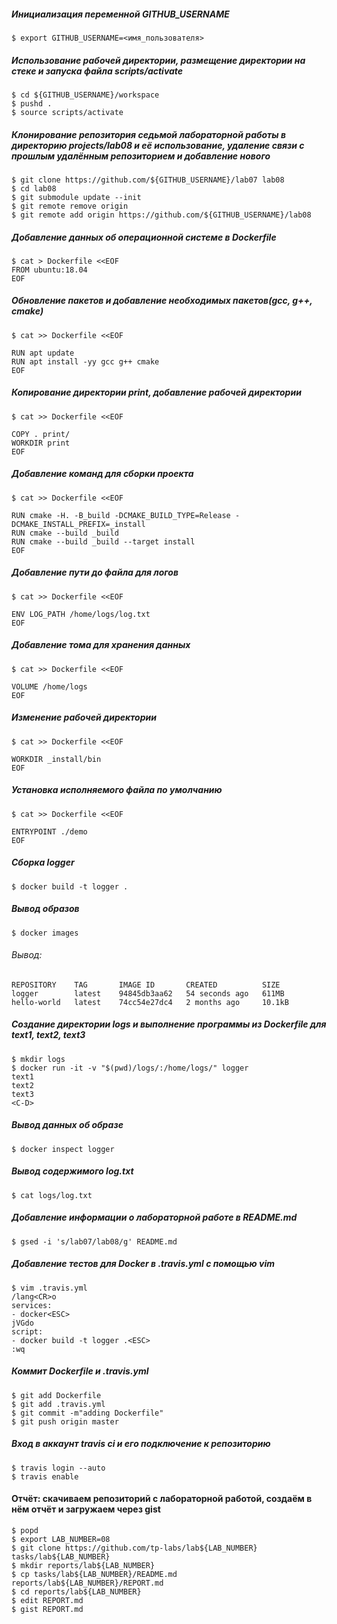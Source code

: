 ##### Инициализация переменной GITHUB_USERNAME
```
$ export GITHUB_USERNAME=<имя_пользователя>
```
##### Использование рабочей директории, размещение директории на стеке и запуска файла scripts/activate
```
$ cd ${GITHUB_USERNAME}/workspace
$ pushd .
$ source scripts/activate
```
##### Клонирование репозитория седьмой лабораторной работы в директорию projects/lab08 и её использование, удаление связи с прошлым удалённым репозиторием и добавление нового
```
$ git clone https://github.com/${GITHUB_USERNAME}/lab07 lab08
$ cd lab08
$ git submodule update --init
$ git remote remove origin
$ git remote add origin https://github.com/${GITHUB_USERNAME}/lab08
```
##### Добавление данных об операционной системе в Dockerfile
```
$ cat > Dockerfile <<EOF
FROM ubuntu:18.04
EOF
```
##### Обновление пакетов и добавление необходимых пакетов(gcc, g++, cmake)
```
$ cat >> Dockerfile <<EOF

RUN apt update
RUN apt install -yy gcc g++ cmake
EOF
```
##### Копирование директории print, добавление рабочей директории
```
$ cat >> Dockerfile <<EOF

COPY . print/
WORKDIR print
EOF
```
##### Добавление команд для сборки проекта
```
$ cat >> Dockerfile <<EOF

RUN cmake -H. -B_build -DCMAKE_BUILD_TYPE=Release -DCMAKE_INSTALL_PREFIX=_install
RUN cmake --build _build
RUN cmake --build _build --target install
EOF
```
##### Добавление пути до файла для логов
```
$ cat >> Dockerfile <<EOF

ENV LOG_PATH /home/logs/log.txt
EOF
```
##### Добавление тома для хранения данных
```
$ cat >> Dockerfile <<EOF

VOLUME /home/logs
EOF
```
##### Изменение рабочей директории
```
$ cat >> Dockerfile <<EOF

WORKDIR _install/bin
EOF
```
##### Установка исполняемого файла по умолчанию
```
$ cat >> Dockerfile <<EOF

ENTRYPOINT ./demo
EOF
```
##### Сборка logger
```
$ docker build -t logger .
```
##### Вывод образов
```
$ docker images
```
###### Вывод:
```
REPOSITORY    TAG       IMAGE ID       CREATED          SIZE
logger        latest    94845db3aa62   54 seconds ago   611MB
hello-world   latest    74cc54e27dc4   2 months ago     10.1kB
```
##### Создание директории logs и выполнение программы из Dockerfile для text1, text2, text3
```
$ mkdir logs
$ docker run -it -v "$(pwd)/logs/:/home/logs/" logger
text1
text2
text3
<C-D>
```
##### Вывод данных об образе
```
$ docker inspect logger
```
##### Вывод содержимого log.txt
```
$ cat logs/log.txt
```
##### Добавление информации о лабораторной работе в README.md
```
$ gsed -i 's/lab07/lab08/g' README.md
```
##### Добавление тестов для Docker в .travis.yml с помощью vim
```
$ vim .travis.yml
/lang<CR>o
services:
- docker<ESC>
jVGdo
script:
- docker build -t logger .<ESC>
:wq
```
##### Коммит Dockerfile и .travis.yml
```
$ git add Dockerfile
$ git add .travis.yml
$ git commit -m"adding Dockerfile"
$ git push origin master
```
##### Вход в аккаунт travis ci и его подключение к репозиторию
```
$ travis login --auto
$ travis enable
```
#### Отчёт: скачиваем репозиторий с лабораторной работой, создаём в нём отчёт и загружаем через gist
```
$ popd
$ export LAB_NUMBER=08
$ git clone https://github.com/tp-labs/lab${LAB_NUMBER} tasks/lab${LAB_NUMBER}
$ mkdir reports/lab${LAB_NUMBER}
$ cp tasks/lab${LAB_NUMBER}/README.md reports/lab${LAB_NUMBER}/REPORT.md
$ cd reports/lab${LAB_NUMBER}
$ edit REPORT.md
$ gist REPORT.md
```
